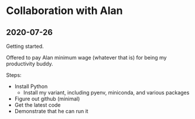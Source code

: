 

# Collaboration with Alan

## 2020-07-26

Getting started.

Offered to pay Alan minimum wage (whatever that is) for being my productivity buddy.

Steps:

- Install Python
  - Install my variant, including pyenv, miniconda, and various packages
- Figure out github (minimal)
- Get the latest code
- Demonstrate that he can run it



